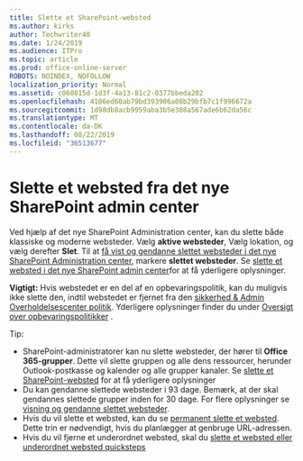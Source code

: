```yaml
---
title: Slette et SharePoint-websted
ms.author: kirks
author: Techwriter40
ms.date: 1/24/2019
ms.audience: ITPro
ms.topic: article
ms.prod: office-online-server
ROBOTS: NOINDEX, NOFOLLOW
localization_priority: Normal
ms.assetid: c060815d-1d3f-4a13-81c2-0377bbeda202
ms.openlocfilehash: 4106ed60ab79bd393906a08b29bfb7c1f996672a
ms.sourcegitcommit: 1d98db8acb9959aba3b5e308a567ade6b62da56c
ms.translationtype: MT
ms.contentlocale: da-DK
ms.lasthandoff: 08/22/2019
ms.locfileid: "36513677"
---
```

# <a name="delete-a-site-from-the-new-sharepoint-admin-center"></a>Slette et websted fra det nye SharePoint admin center

Ved hjælp af det nye SharePoint Administration center, kan du slette både klassiske og moderne websteder. Vælg **aktive websteder**, Vælg lokation, og vælg derefter **Slet**. Til at [få vist og gendanne slettet websteder i det nye SharePoint Administration center](https://docs.microsoft.com/sharepoint/view-and-restore-deleted-sites-in-new-admin-center), markere **slettet websteder**. Se [slette et websted i det nye SharePoint admin center](https://docs.microsoft.com/sharepoint/delete-site-collection#delete-a-site-in-the-new-sharepoint-admin-center)for at få yderligere oplysninger.

**Vigtigt:** Hvis webstedet er en del af en opbevaringspolitik, kan du muligvis ikke slette den, indtil webstedet er fjernet fra den [sikkerhed &amp; Admin Overholdelsescenter politik](https://protection.office.com/?rfr=AdminCenter#/homepage). Yderligere oplysninger finder du under [Oversigt over opbevaringspolitikker](https://docs.microsoft.com/office365/securitycompliance/retention-policies#content-in-onedrive-accounts-and-sharepoint-sites) . 

Tip:
- SharePoint-administratorer kan nu slette websteder, der hører til **Office 365-grupper**. Dette vil slette gruppen og alle dens ressourcer, herunder Outlook-postkasse og kalender og alle grupper kanaler. Se [slette et SharePoint-websted](https://docs.microsoft.com/sharepoint/manage-sites-in-new-admin-center#delete-a-site) for at få yderligere oplysninger
- Du kan gendanne slettede websteder i 93 dage. Bemærk, at der skal gendannes slettede grupper inden for 30 dage. For flere oplysninger se [visning og gendanne slettet websteder](https://docs.microsoft.com/sharepoint/view-and-restore-deleted-sites-in-new-admin-center).
- Hvis du vil slette et websted, kan du se [permanent slette et websted](https://docs.microsoft.com/sharepoint/delete-site-collection#permanently-delete-a-site). Dette trin er nødvendigt, hvis du planlægger at genbruge URL-adressen. 
- Hvis du vil fjerne et underordnet websted, skal du [slette et websted eller underordnet websted quicksteps](https://support.office.com/article/Delete-a-SharePoint-site-or-subsite-bc37b743-0cef-475e-9a8c-8fc4d40179fb#__bkmkshortcut)
